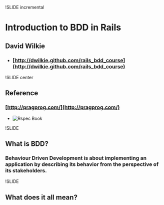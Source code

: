 !SLIDE incremental

# Introduction to BDD in Rails
## David Wilkie
* ### [http://dwilkie.github.com/rails_bdd_course](http://dwilkie.github.com/rails_bdd_course)

!SLIDE center

## Reference

### [http://pragprog.com/](http://pragprog.com/)

* ![Rspec Book](/the-rspec-book.gif)

!SLIDE

## What is BDD?

### Behaviour Driven Development is about implementing an application by describing its behavior from the perspective of its stakeholders.

!SLIDE

## What does it all mean?

